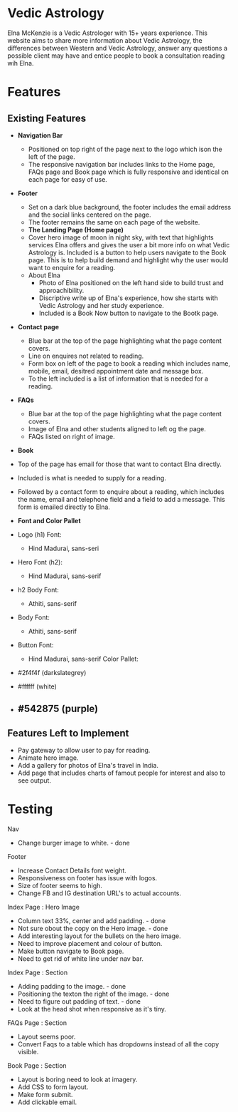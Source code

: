 # Vedic Astrology

Elna McKenzie is a Vedic Astrologer with 15+ years experience. This website aims to share more information about Vedic Astrology, the differences between Western and Vedic Astrology, answer any questions a possible client may have and entice people to book a consultation reading wih Elna.

# Features

## Existing Features

- **Navigation Bar**
  - Positioned on top right of the page next to the logo which ison the left of the page.
  - The responsive navigation bar includes links to the Home page, FAQs page and Book page which is fully responsive and identical on each page for easy of use.
- **Footer**
  - Set on a dark blue background, the footer includes the email address and the social links centered on the page.
  - The footer remains the same on each page of the website.
  - **The Landing Page (Home page)**
  - Cover hero image of moon in night sky, with text that highlights services Elna offers and gives the user a bit more info on what Vedic Astrology is. Included is a button to help users navigate to the Book page. This is to help build demand and highlight why the user would want to enquire for a reading.
  - About Elna
    - Photo of Elna positioned on the left hand side to build trust and approachibility.
    - Discriptive write up of Elna's experience, how she starts with Vedic Astrology and her study experience.
    - Included is a Book Now button to navigate to the Bootk page. 
- **Contact page**
  - Blue bar at the top of the page highlighting what the page content covers.
  - Line on enquires not related to reading.
  - Form box on left of the page to book a reading which includes name, mobile, email, desitred appointment date and message box.
  - To the left included is a list of information that is needed for a reading.
- **FAQs**
  - Blue bar at the top of the page highlighting what the page content covers.
  - Image of Elna and other students aligned to left og the page.
  - FAQs listed on right of image.

- **Book**
- Top of the page has email for those that want to contact Elna directly. 
- Included is what is needed to supply for a reading. 
- Followed by a contact form to enquire about a reading, which includes the name, email and telephone field and a field to add a message. This form is emailed directly to Elna. 

- **Font and Color Pallet**
- Logo (h1) Font:
  - Hind Madurai, sans-seri
- Hero Font (h2): 
  - Hind Madurai, sans-serif
- h2 Body Font:
  - Athiti,  sans-serif
- Body Font:
  - Athiti,  sans-serif
- Button Font: 
  - Hind Madurai, sans-serif
Color Pallet:
- #2f4f4f (darkslategrey)
- #ffffff (white)
- #542875 (purple)
  -

## Features Left to Implement

- Pay gateway to allow user to pay for reading.
- Animate hero image. 
- Add a gallery for photos of Elna's travel in India. 
- Add page that includes charts of famout people for interest and also to see output. 

# Testing

Nav
- Change burger image to white. - done
  
Footer
- Increase Contact Details font weight. 
- Responsiveness on footer has issue with logos. 
- Size of footer seems to high.
- Change FB and IG destination URL's to actual accounts. 

Index Page : Hero Image
- Column text 33%, center and add padding. - done
- Not sure obout the copy on the Hero image. - done
- Add interesting layout for the bullets on the hero image.  
- Need to improve placement and colour of button. 
- Make button navigate to Book page. 
- Need to get rid of white line under nav bar. 

Index Page : Section
- Adding padding to the image. - done
- Positioning the texton the right of the image. - done
- Need to figure out padding of text. - done
- Look at the head shot when responsive as it's tiny. 

FAQs Page : Section
- Layout seems poor. 
- Convert Faqs to a table which has dropdowns instead of all the copy visible. 

Book Page : Section
- Layout is boring need to look at imagery. 
- Add CSS to form layout. 
- Make form submit. 
- Add clickable email. 